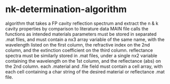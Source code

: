 # nk-determination-algorithm
algorithm that takes a FP cavity reflection spectrum and extract the n &amp; k cavity properties by comparison to literature data
MAIN file calls the functions as intended
materials parameters must be stored in separated .mat files, and must contain a nx3 array variable of the same name, with the wavelength listed on the first column, the refractive index on the 2nd column, and the extinction coefficient on the third column.
reflectance spectra must be similarly stored in .mat files, under a single nx2 variable containing the wavelength on the 1st column, and the reflectance (abs) on the 2nd column.
each .material and .file field must contain a cell array, with each cell containing a char string of the desired material or reflectance .mat file.
